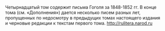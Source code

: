 <!--2017-01-02 12:52:02-->
Четырнадцатый том содержит письма Гоголя за 1848-1852 гг. В конце тома (см. «Дополнения») дается несколько писем разных лет, пропущенных по недосмотру в предыдущих томах настоящего издания и черновые редакции к текстам первого тома.
    http://rulitera.narod.ru
